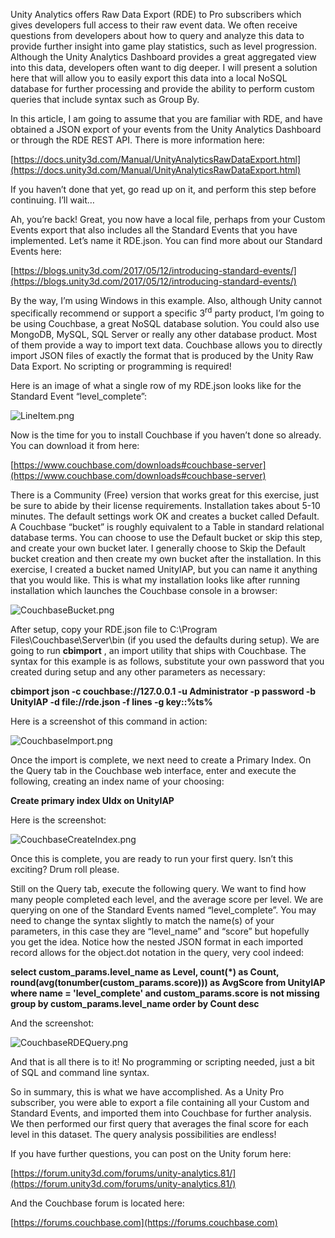 

Unity Analytics offers Raw Data Export (RDE) to Pro subscribers which gives developers full access to their raw event data. We often receive questions from developers about how to query and analyze this data to provide further insight into game play statistics, such as level progression. Although the Unity Analytics Dashboard provides a great aggregated view into this data, developers often want to dig deeper. I will present a solution here that will allow you to easily export this data into a local NoSQL database for further processing and provide the ability to perform custom queries that include syntax such as Group By.



In this article, I am going to assume that you are familiar with RDE, and have obtained a JSON export of your events from the Unity Analytics Dashboard or through the RDE REST API. There is more information here:



[https://docs.unity3d.com/Manual/UnityAnalyticsRawDataExport.html](https://docs.unity3d.com/Manual/UnityAnalyticsRawDataExport.html)



If you haven’t done that yet, go read up on it, and perform this step before continuing. I’ll wait…



Ah, you’re back! Great, you now have a local file, perhaps from your Custom Events export that also includes all the Standard Events that you have implemented. Let’s name it RDE.json. You can find more about our Standard Events here:



[https://blogs.unity3d.com/2017/05/12/introducing-standard-events/](https://blogs.unity3d.com/2017/05/12/introducing-standard-events/)



By the way, I’m using Windows in this example. Also, although Unity cannot specifically recommend or support a specific 3<sup>rd</sup> party product, I’m going to be using Couchbase, a great NoSQL database solution. You could also use MongoDB, MySQL, SQL Server or really any other database product. Most of them provide a way to import text data. Couchbase allows you to directly import JSON files of exactly the format that is produced by the Unity Raw Data Export. No scripting or programming is required!



Here is an image of what a single row of my RDE.json looks like for the Standard Event “level\_complete”:



![LineItem.png](/hc/article_attachments/115013243726/LineItem.png)



Now is the time for you to install Couchbase if you haven’t done so already. You can download it from here:



[https://www.couchbase.com/downloads#couchbase-server](https://www.couchbase.com/downloads#couchbase-server)



There is a Community (Free) version that works great for this exercise, just be sure to abide by their license requirements. Installation takes about 5-10 minutes. The default settings work OK and creates a bucket called Default. A Couchbase “bucket” is roughly equivalent to a Table in standard relational database terms. You can choose to use the Default bucket or skip this step, and create your own bucket later. I generally choose to Skip the Default bucket creation and then create my own bucket after the installation. In this exercise, I created a bucket named UnityIAP, but you can name it anything that you would like.  This is what my installation looks like after running installation which launches the Couchbase console in a browser:







![CouchbaseBucket.png](/hc/article_attachments/115013243766/CouchbaseBucket.png)



After setup, copy your RDE.json file to C:\Program Files\Couchbase\Server\bin (if you used the defaults during setup). We are going to run  **cbimport** , an import utility that ships with Couchbase. The syntax for this example is as follows, substitute your own password that you created during setup and any other parameters as necessary:



**cbimport json  -c couchbase://127.0.0.1 -u Administrator -p password -b UnityIAP -d file://rde.json -f lines -g key::%ts%**



Here is a screenshot of this command in action:



![CouchbaseImport.png](/hc/article_attachments/115013243946/CouchbaseImport.png)



Once the import is complete, we next need to create a Primary Index. On the Query tab in the Couchbase web interface, enter and execute the following, creating an index name of your choosing:



**Create primary index UIdx on UnityIAP**



Here is the screenshot:



![CouchbaseCreateIndex.png](/hc/article_attachments/115013243806/CouchbaseCreateIndex.png)



Once this is complete, you are ready to run your first query. Isn’t this exciting? Drum roll please.



Still on the Query tab, execute the following query. We want to find how many people completed each level, and the average score per level. We are querying on one of the Standard Events named “level\_complete”. You may need to change the syntax slightly to match the name(s) of your parameters, in this case they are “level\_name” and “score” but hopefully you get the idea. Notice how the nested JSON format in each imported record allows for the object.dot notation in the query, very cool indeed:



**select custom\_params.level\_name as Level, count(\*) as Count,       round(avg(tonumber(custom\_params.score))) as AvgScore from UnityIAP where name = 'level\_complete' and custom\_params.score is not missing group by custom\_params.level\_name order by Count desc**



And the screenshot:



![CouchbaseRDEQuery.png](/hc/article_attachments/115013244646/CouchbaseRDEQuery.png)







And that is all there is to it! No programming or scripting needed, just a bit of SQL and command line syntax.



So in summary, this is what we have accomplished. As a Unity Pro subscriber, you were able to export a file containing all your Custom and Standard Events, and imported them into Couchbase for further analysis. We then performed our first query that averages the final score for each level in this dataset. The query analysis possibilities are endless!



If you have further questions, you can post on the Unity forum here:



[https://forum.unity3d.com/forums/unity-analytics.81/](https://forum.unity3d.com/forums/unity-analytics.81/)



And the Couchbase forum is located here:



[https://forums.couchbase.com](https://forums.couchbase.com)





